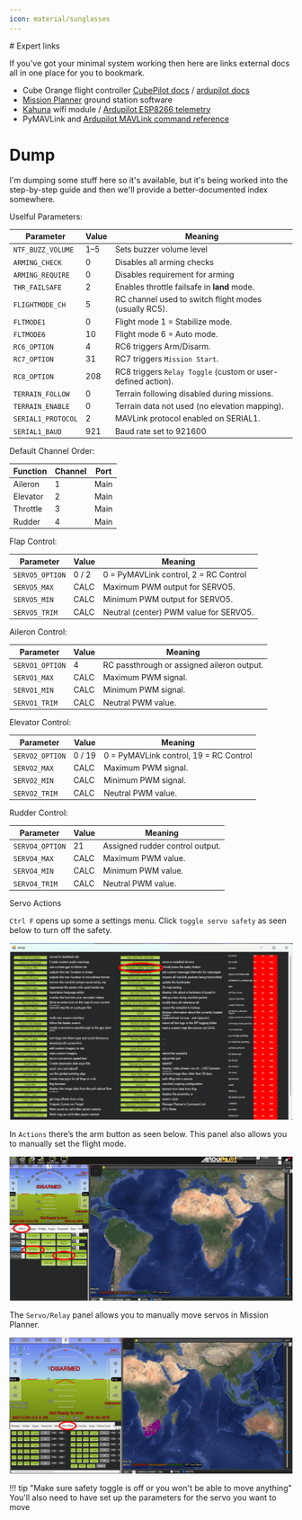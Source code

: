 ```yaml
---
icon: material/sunglasses
---
```


# Expert links

If you've got your minimal system working then here are links external docs all in one place for you to bookmark.

- Cube Orange flight controller [CubePilot docs](https://docs.cubepilot.org/user-guides/autopilot/the-cube) / [ardupilot docs](https://ardupilot.org/copter/docs/common-thecubeorange-overview.html)
- [Mission Planner](https://ardupilot.org/planner/index.html) ground station software
- [Kahuna](https://beyond-robotix.gitbook.io/docs/kahuna/quick-start-guide) wifi module / [Ardupilot ESP8266 telemetry](https://ardupilot.org/plane/docs/common-esp8266-telemetry.html)
- PyMAVLink and [Ardupilot MAVLink command reference](https://ardupilot.org/dev/docs/mavlink-commands.html)


# Dump

I'm dumping some stuff here so it's available, but it's being worked into the step-by-step guide and then we'll provide a better-documented index somewhere.

Uselful Parameters:

| Parameter           | Value     | Meaning                                                      |
|---------------------|-----------|--------------------------------------------------------------|
| `NTF_BUZZ_VOLUME`   | 1–5       | Sets buzzer volume level                                     |
| `ARMING_CHECK`      | 0         | Disables all arming checks                                   |
| `ARMING_REQUIRE`    | 0         | Disables requirement for arming                              |
| `THR_FAILSAFE`      | 2         | Enables throttle failsafe in **land** mode.                  |
| `FLIGHTMODE_CH`     | 5         | RC channel used to switch flight modes (usually RC5).        |
| `FLTMODE1`          | 0         | Flight mode 1 = Stabilize mode.                              |
| `FLTMODE6`          | 10        | Flight mode 6 = Auto mode.                                   |
| `RC6_OPTION`        | 4         | RC6 triggers Arm/Disarm.                                     |
| `RC7_OPTION`        | 31        | RC7 triggers `Mission Start`.                                |
| `RC8_OPTION`        | 208       | RC8 triggers `Relay Toggle` (custom or user-defined action). |
| `TERRAIN_FOLLOW`    | 0         | Terrain following disabled during missions.                  |
| `TERRAIN_ENABLE`    | 0         | Terrain data not used (no elevation mapping).                |
| `SERIAL1_PROTOCOL`  | 2         | MAVLink protocol enabled on SERIAL1.                         |
| `SERIAL1_BAUD`      | 921       | Baud rate set to 921600                                      |

Default Channel Order:

| Function  | Channel | Port  |
|-----------|---------|-------|
| Aileron   | 1       | Main  |
| Elevator  | 2       | Main  |
| Throttle  | 3       | Main  |
| Rudder    | 4       | Main  |

Flap Control:

| Parameter        | Value   | Meaning                                |
|------------------|---------|----------------------------------------|
| `SERVO5_OPTION`  | 0 / 2   | 0 = PyMAVLink control, 2 = RC Control  |
| `SERVO5_MAX`     | CALC    | Maximum PWM output for SERVO5.         |
| `SERVO5_MIN`     | CALC    | Minimum PWM output for SERVO5.         |
| `SERVO5_TRIM`    | CALC    | Neutral (center) PWM value for SERVO5. |

Aileron Control:

| Parameter        | Value | Meaning                                     |
|------------------|--------|--------------------------------------------|
| `SERVO1_OPTION`  | 4      | RC passthrough or assigned aileron output. |
| `SERVO1_MAX`     | CALC   | Maximum PWM signal.                        |
| `SERVO1_MIN`     | CALC   | Minimum PWM signal.                        |
| `SERVO1_TRIM`    | CALC   | Neutral PWM value.                         |

Elevator Control:

| Parameter        | Value    | Meaning                                     |
|------------------|----------|---------------------------------------------|
| `SERVO2_OPTION`  | 0 / 19   | 0 = PyMAVLink control, 19 = RC Control      |
| `SERVO2_MAX`     | CALC     | Maximum PWM signal.                         |
| `SERVO2_MIN`     | CALC     | Minimum PWM signal.                         |
| `SERVO2_TRIM`    | CALC     | Neutral PWM value.                          |

Rudder Control:

| Parameter        | Value  | Meaning                         |
|------------------|--------|---------------------------------|
| `SERVO4_OPTION`  | 21     | Assigned rudder control output. |
| `SERVO4_MAX`     | CALC   | Maximum PWM value.              |
| `SERVO4_MIN`     | CALC   | Minimum PWM value.              |
| `SERVO4_TRIM`    | CALC   | Neutral PWM value.              |


Servo Actions

`Ctrl F` opens up some a settings menu. Click `toggle servo safety` as seen below to turn off the safety. 

![Toggle safety MP](assets/toggle_safety-MP.png)

In `Actions` there’s the arm button as seen below. This panel also allows you to manually set the flight mode.

![Arm MP](assets/arm-MP.png)

The `Servo/Relay` panel allows you to manually move servos in Mission Planner.

![servo MP](assets/servo-MP.png)

!!! tip "Make sure safety toggle is off or you won't be able to move anything"
    You'll also need to have set up the parameters for the servo you want to move
